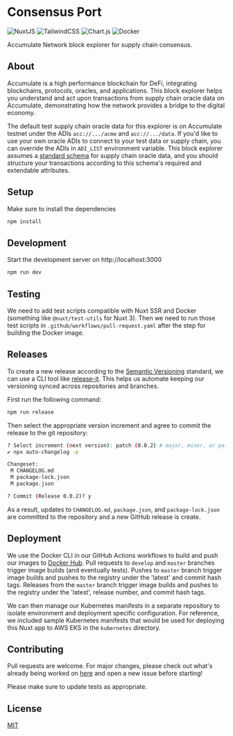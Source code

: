 # Consensus Port

![NuxtJS](https://img.shields.io/badge/Nuxt-black?style=for-the-badge&logo=nuxt.js&logoColor=white)
![TailwindCSS](https://img.shields.io/badge/tailwindcss-%2338B2AC.svg?style=for-the-badge&logo=tailwind-css&logoColor=white)
![Chart.js](https://img.shields.io/badge/chart.js-F5788D.svg?style=for-the-badge&logo=chart.js&logoColor=white)
![Docker](https://img.shields.io/badge/docker-%230db7ed.svg?style=for-the-badge&logo=docker&logoColor=white)

Accumulate Network block explorer for supply chain consensus.

## About 

Accumulate is a high performance blockchain for DeFi, integrating blockchains, protocols, oracles, and applications. This block explorer helps you understand and act upon transactions from supply chain oracle data on Accumulate, demonstrating how the network provides a bridge to the digital economy.

The default test supply chain oracle data for this explorer is on Accumulate testnet under the ADIs `acc://.../acme` and `acc://.../data`. If you'd like to use your own oracle ADIs to connect to your test data or supply chain, you can override the ADIs in `ADI_LIST` environment variable. This block explorer assumes a [standard schema](https://schema.org/) for supply chain oracle data, and you should structure your transactions according to this schema's required and extendable attributes. 

## Setup

Make sure to install the dependencies

```bash
npm install
```

## Development

Start the development server on http://localhost:3000

```bash
npm run dev
```

## Testing

We need to add test scripts compatible with Nuxt SSR and Docker (something like `@nuxt/test-utils` for Nuxt 3). Then we need to run those test scripts in `.github/workflows/pull-request.yaml` after the step for building the Docker image.

## Releases

To create a new release according to the [Semantic Versioning](https://semver.org/) standard, we can use a CLI tool like [release-it](https://github.com/release-it/release-it). This helps us automate keeping our versioning synced across repositories and branches.

First run the following command:
```sh
npm run release
```
Then select the appropriate version increment and agree to commit the release to the git repository:

```sh
? Select increment (next version): patch (0.0.2) # major, minor, or patch
✔ npx auto-changelog -p

Changeset:
 M CHANGELOG.md
 M package-lock.json
 M package.json

? Commit (Release 0.0.2)? y
```

As a result, updates to `CHANGELOG.md`, `package.json`, and `package-lock.json` are committed to the repository and a new GitHub release is create.

## Deployment

We use the Docker CLI in our GitHub Actions workflows to build and push our images to [Docker Hub](https://hub.docker.com/r/consensusnetworks/consensus-port). Pull requests to `develop` and `master` branches trigger image builds (and eventually tests). Pushes to `master` branch trigger image builds and pushes to the registry under the 'latest' and commit hash tags. Releases from the `master` branch trigger image builds and pushes to the registry under the 'latest', release number, and commit hash tags. 

We can then manage our Kubernetes manifests in a separate repository to isolate environment and deployment specific configuration. For reference, we included sample Kubernetes manifests that would be used for deploying this Nuxt app to AWS EKS in the `kubernetes` directory.

## Contributing

Pull requests are welcome. For major changes, please check out what's already being worked on [here](https://github.com/consensusnetworks/consensus-port-roadmap) and open a new issue before starting!

Please make sure to update tests as appropriate.

## License

[MIT](https://choosealicense.com/licenses/mit/)

